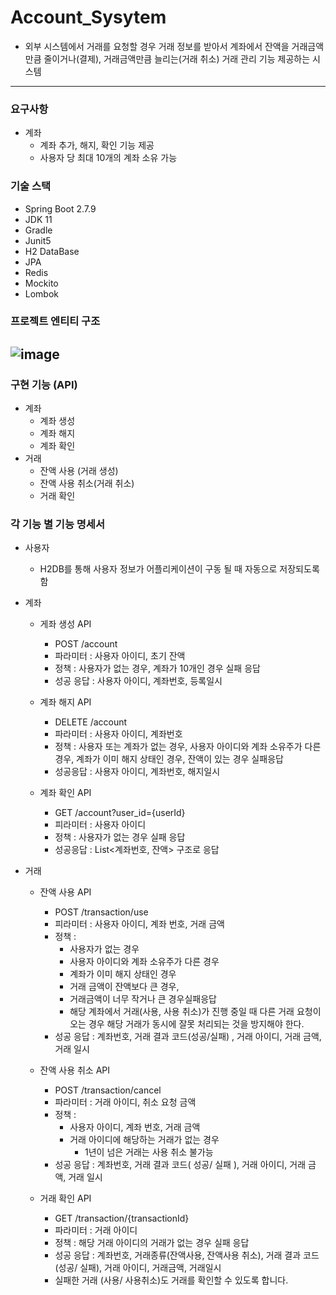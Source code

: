 # Account_Sysytem
- 외부 시스템에서 거래를 요청할 경우 거래 정보를 받아서 계좌에서 잔액을 거래금액만큼 줄이거나(결제), 거래금액만큼 늘리는(거래 취소) 거래 관리 기능 제공하는 시스템

----

### 요구사항
- 계좌
  - 계좌 추가, 해지, 확인 기능 제공
  - 사용자 당 최대 10개의 계좌 소유 가능

### 기술 스택
- Spring Boot 2.7.9 
- JDK 11 
- Gradle
- Junit5
- H2 DataBase
- JPA
- Redis
- Mockito
- Lombok

### 프로젝트 엔티티 구조

![image](https://user-images.githubusercontent.com/56255240/223375755-c651dd6b-e92b-43fa-b3b9-70926f56255a.png)
----

### 구현 기능 (API)
- 계좌
  - 계좌 생성
  - 계좌 해지
  - 계좌 확인
- 거래
  - 잔액 사용 (거래 생성)
  - 잔액 사용 취소(거래 취소)
  - 거래 확인
  

 ### 각 기능 별 기능 명세서
- 사용자
  - H2DB를 통해 사용자 정보가 어플리케이션이 구동 될 때 자동으로 저장되도록함

- 계좌
  - 게좌 생성 API
      - POST /account
      - 파라미터 : 사용자 아이디, 초기 잔액
      - 정책 : 사용자가 없는 경우, 계좌가 10개인 경우 실패 응답
      - 성공 응답 : 사용자 아이디, 계좌번호, 등록일시
    
  - 계좌 해지 API
      - DELETE /account
      - 파라미터 : 사용자 아이디, 계좌번호
      - 정책 : 사용자 또는 계좌가 없는 경우, 사용자 아이디와 계좌 소유주가 다른 경우, 계좌가 이미 해지 상태인 경우, 잔액이 있는 경우 실패응답
      - 성공응답 : 사용자 아이디, 계좌번호, 해지일시
    
  - 계좌 확인 API
      - GET /account?user_id={userId}
      - 피라미터 : 사용자 아이디
      - 정책 : 사용자가 없는 경우 실패 응답
      - 성공응답 : List<계좌번호, 잔액> 구조로 응답
  
- 거래
  - 잔액 사용 API
      - POST /transaction/use
      - 피라미터 : 사용자 아이디, 계좌 번호, 거래 금액
      - 정책 :
           - 사용자가 없는 경우
           - 사용자 아이디와 계좌 소유주가 다른 경우
           - 계좌가 이미 해지 상태인 경우
           - 거래 금액이 잔액보다 큰 경우,
           - 거래금액이 너무 작거나 큰 경우실패응답
           - 해당 계좌에서 거래(사용, 사용 취소)가 진행 중일 때 다른 거래 요청이 오는 경우 해당 거래가 동시에 잘못 처리되는 것을 방지해야 한다.
      - 성공 응답 : 계좌번호, 거래 결과 코드(성공/실패) , 거래 아이디, 거래 금액, 거래 일시
    
  - 잔액 사용 취소 API
      - POST /transaction/cancel
      - 파라미터 : 거래 아이디, 취소 요청 금액
      - 정책 : 
          - 사용자 아이디, 계좌 번호, 거래 금액
          - 거래 아이디에 해당하는 거래가 없는 경우
              - 1년이 넘은 거래는 사용 취소 불가능
      - 성공 응답 : 계좌번호, 거래 결과 코드( 성공/ 실패 ), 거래 아이디, 거래 금액, 거래 일시
  
  - 거래 확인 API
      - GET /transaction/{transactionId}
      - 파라미터 : 거래 아이디
      - 정책 : 해당 거래 아이디의 거래가 없는 경우 실패 응답
      - 성공 응답 : 계좌번호, 거래종류(잔액사용, 잔액사용 취소), 거래 결과 코드(성공/ 실패), 거래 아이디, 거래금액, 거래일시
      - 실패한 거래 (사용/ 사용취소)도 거래를 확인할 수 있도록 합니다.




